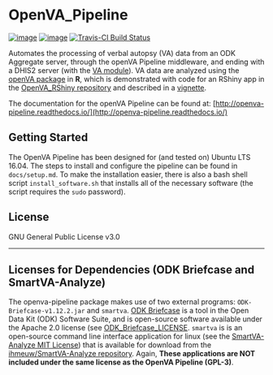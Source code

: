 OpenVA_Pipeline
===============
[![image](https://img.shields.io/pypi/v/openva_pipeline.svg)](https://pypi.org/project/openva_pipeline/)
[![image](http://readthedocs.org/projects/openva-pipeline/badge/)](http://openva-pipeline.readthedocs.io/)
[![Travis-CI Build Status](https://travis-ci.org/verbal-autopsy-software/openva_pipeline.svg?branch=master)](https://travis-ci.org/verbal-autopsy-software/openva_pipeline)

Automates the processing of verbal autopsy (VA) data from an ODK Aggregate
server, through the openVA Pipeline middleware, and ending with a DHIS2 server
(with the [VA module](https://github.com/SwissTPH/dhis2_va_draft)). VA data are
analyzed using the [openVA
package](https://github.com/verbal-autopsy-software/openVA) in **R**, which is
demonstrated with code for an RShiny app in the [OpenVA_RShiny
repository](https://github.com/verbal-autopsy-software/shinyVA) and described in a
[vignette](https://github.com/verbal-autopsy-software/shinyVA/blob/master/shiny-openVA-vignette.pdf).


The documentation for the openVA Pipeline can be found at:
[http://openva-pipeline.readthedocs.io/](http://openva-pipeline.readthedocs.io/)

## Getting Started

The OpenVA Pipeline has been designed for (and tested on) Ubuntu LTS 16.04.
The steps to install and configure the pipeline can be found in
`docs/setup.md`. To make the installation easier, there is also a bash shell
script `install_software.sh` that installs all of the necessary software (the
script requires the `sudo` password).

<!-- The documentation can also be found on [Read the Docs](https://openva-pipeline.readthedocs.io/en/latest/): -->

<!-- - [**Software Requirements**](https://openva-pipeline.readthedocs.io/en/latest/software.html)  -->
<!-- - [**Installation Guide**](https://openva-pipeline.readthedocs.io/en/latest/install.html) -->
<!-- - [**Pipeline Configuration**](https://openva-pipeline.readthedocs.io/en/latest/config.html) -->

## License
GNU General Public License v3.0

----

## Licenses for Dependencies (ODK Briefcase and SmartVA-Analyze)

The openva-pipeline package makes use of two external programs:
`ODK-Briefcase-v1.12.2.jar` and `smartva`.  [ODK Briefcase](https://github.com/opendatakit/briefcase) 
is a tool in the Open Data Kit (ODK) Software Suite, and is open-source software available 
under the Apache 2.0 license (see [ODK_Briefcase_LICENSE](./ODK_Briefcase_LICENSE).  `smartva` is
is an open-source command line interface application for linux (see the 
[SmartVA-Analyze MIT License](https://github.com/ihmeuw/SmartVA-Analyze/blob/master/LICENSE))
that is available for download from the [ihmeuw/SmartVA-Analyze repository](https://github.com/ihmeuw/SmartVA-Analyze/releases).
Again, **These applications are NOT included under the same license as the OpenVA Pipeline (GPL-3)**.
